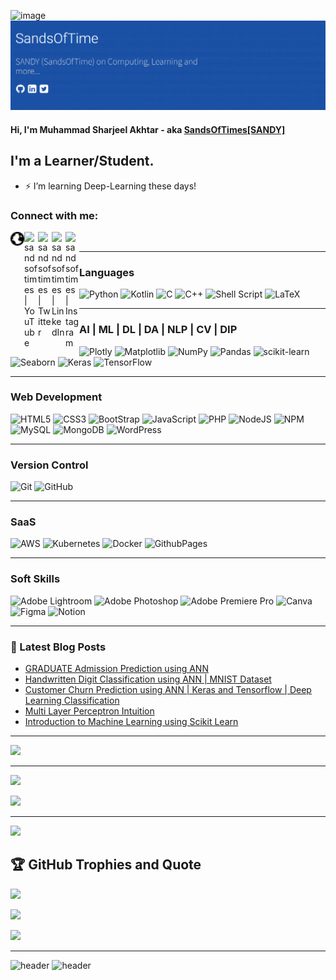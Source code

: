 ![image](https://github.com/user-attachments/assets/eb798324-906b-40ee-b495-857e01649a10)![header](https://github.com/sandsoftimes/sandsoftimes/blob/main/image.png)
#### Hi, I'm Muhammad Sharjeel Akhtar - aka [SandsOfTimes[SANDY]](https://sandsoftimes.github.io/)

## I'm a Learner/Student.
- ⚡ I’m learning Deep-Learning these days!
  
### Connect with me:

[<img align="left" alt="https://sandsoftimes.github.io/" width="22px" src="https://raw.githubusercontent.com/iconic/open-iconic/master/svg/globe.svg" />][website]
[<img align="left" alt="sandsoftimes | YouTube" width="22px" src="https://cdn.jsdelivr.net/npm/simple-icons@v3/icons/youtube.svg" />][youtube]
[<img align="left" alt="sandsoftimes | Twitter" width="22px" src="https://cdn.jsdelivr.net/npm/simple-icons@v3/icons/twitter.svg" />][twitter]
[<img align="left" alt="sandsoftimes | LinkedIn" width="22px" src="https://cdn.jsdelivr.net/npm/simple-icons@v3/icons/linkedin.svg" />][linkedin]
[<img align="left" alt="sandsoftimes | Instagram" width="22px" src="https://cdn.jsdelivr.net/npm/simple-icons@v3/icons/instagram.svg" />][instagram]

<br />

---

### Languages 

![Python](https://img.shields.io/badge/python-3670A0?style=for-the-badge&logo=python&logoColor=ffdd54)
![Kotlin](https://img.shields.io/badge/kotlin-%237F52FF.svg?style=for-the-badge&logo=kotlin&logoColor=white)
![C](https://img.shields.io/badge/c-%2300599C.svg?style=for-the-badge&logo=c&logoColor=white)
![C++](https://img.shields.io/badge/c++-%2300599C.svg?style=for-the-badge&logo=c%2B%2B&logoColor=white)
![Shell Script](https://img.shields.io/badge/shell_script-%23121011.svg?style=for-the-badge&logo=gnu-bash&logoColor=white) 
![LaTeX](https://img.shields.io/badge/latex-%23008080.svg?style=for-the-badge&logo=latex&logoColor=white)

---

### AI | ML | DL | DA | NLP | CV | DIP 
  
![Plotly](https://img.shields.io/badge/Plotly-%233F4F75.svg?style=for-the-badge&logo=plotly&logoColor=white)
![Matplotlib](https://img.shields.io/badge/Matplotlib-%23ffffff.svg?style=for-the-badge&logo=Matplotlib&logoColor=black) 
![NumPy](https://img.shields.io/badge/numpy-%23013243.svg?style=for-the-badge&logo=numpy&logoColor=white) 
![Pandas](https://img.shields.io/badge/pandas-%23150458.svg?style=for-the-badge&logo=pandas&logoColor=white) 
![scikit-learn](https://img.shields.io/badge/scikit--learn-%23F7931E.svg?style=for-the-badge&logo=scikit-learn&logoColor=white) 
![Seaborn](https://img.shields.io/badge/Seaborn-%232C5263.svg?style=for-the-badge&logo=Seaborn&logoColor=black)
![Keras](https://img.shields.io/badge/Keras-%23D00000.svg?style=for-the-badge&logo=Keras&logoColor=white) 
![TensorFlow](https://img.shields.io/badge/TensorFlow-%23FF6F00.svg?style=for-the-badge&logo=TensorFlow&logoColor=white)

---

### Web Development
  
![HTML5](https://img.shields.io/badge/html5-%23E34F26.svg?style=for-the-badge&logo=html5&logoColor=white) 
![CSS3](https://img.shields.io/badge/css3-%231572B6.svg?style=for-the-badge&logo=css3&logoColor=white)
![BootStrap](https://img.shields.io/badge/Bootstrap-563D7C?style=for-the-badge&logo=bootstrap&logoColor=white)
![JavaScript](https://img.shields.io/badge/javascript-%23323330.svg?style=for-the-badge&logo=javascript&logoColor=%23F7DF1E)
![PHP](https://img.shields.io/badge/php-%23777BB4.svg?style=for-the-badge&logo=php&logoColor=white)  ![NodeJS](https://img.shields.io/badge/node.js-6DA55F?style=for-the-badge&logo=node.js&logoColor=white) 
![NPM](https://img.shields.io/badge/NPM-%23CB3837.svg?style=for-the-badge&logo=npm&logoColor=white) 
![MySQL](https://img.shields.io/badge/mysql-4479A1.svg?style=for-the-badge&logo=mysql&logoColor=white)
![MongoDB](https://img.shields.io/badge/MongoDB-%234ea94b.svg?style=for-the-badge&logo=mongodb&logoColor=white)
![WordPress](https://img.shields.io/badge/WordPress-%23117AC9.svg?style=for-the-badge&logo=WordPress&logoColor=white)

---

### Version Control

![Git](https://img.shields.io/badge/git-%23F05033.svg?style=for-the-badge&logo=git&logoColor=white)
![GitHub](https://img.shields.io/badge/github-%23121011.svg?style=for-the-badge&logo=github&logoColor=white)

---

### SaaS

![AWS](https://img.shields.io/badge/AWS-%23FF9900.svg?style=for-the-badge&logo=amazon-aws&logoColor=white) 
![Kubernetes](https://img.shields.io/badge/kubernetes-%23326ce5.svg?style=for-the-badge&logo=kubernetes&logoColor=white)
![Docker](https://img.shields.io/badge/docker-%230db7ed.svg?style=for-the-badge&logo=docker&logoColor=white)
![GithubPages](https://img.shields.io/badge/github%20pages-121013?style=for-the-badge&logo=github&logoColor=white) 

---

### Soft Skills

![Adobe Lightroom](https://img.shields.io/badge/Adobe%20Lightroom-31A8FF.svg?style=for-the-badge&logo=Adobe%20Lightroom&logoColor=white) 
![Adobe Photoshop](https://img.shields.io/badge/adobe%20photoshop-%2331A8FF.svg?style=for-the-badge&logo=adobe%20photoshop&logoColor=white) 
![Adobe Premiere Pro](https://img.shields.io/badge/Adobe%20Premiere%20Pro-9999FF.svg?style=for-the-badge&logo=Adobe%20Premiere%20Pro&logoColor=white)
![Canva](https://img.shields.io/badge/Canva-%2300C4CC.svg?style=for-the-badge&logo=Canva&logoColor=white) 
![Figma](https://img.shields.io/badge/figma-%23F24E1E.svg?style=for-the-badge&logo=figma&logoColor=white)
![Notion](https://img.shields.io/badge/Notion-%23000000.svg?style=for-the-badge&logo=notion&logoColor=white)

---

### 📕 Latest Blog Posts

<!-- BLOG-POST-LIST:START -->
- [GRADUATE Admission Prediction using ANN](https://sandsoftimes.github.io/2021/02/12/graduate-admission-prediction-using-ann)
- [Handwritten Digit Classification using ANN | MNIST Dataset](https://sandsoftimes.github.io/2021/02/11/handwritten-digit-classification-using-ANN)
- [Customer Churn Prediction using ANN | Keras and Tensorflow | Deep Learning Classification](https://sandsoftimes.github.io/2021/02/10/customer-churn-prediction-using-ANN)
- [Multi Layer Perceptron Intuition](https://sandsoftimes.github.io/2021/02/08/multi-layer-perceptron-intuition)
- [Introduction to Machine Learning using Scikit Learn](https://sandsoftimes.github.io/2020/12/30/introduction-to-machine-learning-using-scikit-learn)
<!-- BLOG-POST-LIST:END -->

---

![](https://github-readme-streak-stats.herokuapp.com/?user=sandsoftimes&theme=dark&hide_border=false)<br/>

---

![](https://github-readme-stats.vercel.app/api?username=sandsoftimes&theme=shadow_red&hide_border=false&include_all_commits=true&count_private=true)

![](https://github-readme-stats.vercel.app/api/top-langs/?username=sandsoftimes&theme=shadow_red&hide_border=false&include_all_commits=true&count_private=true&layout=compact)

---

![](https://github-contributor-stats.vercel.app/api?username=sandsoftimes&limit=5&theme=dark&combine_all_yearly_contributions=true)



<!--

![](https://github-readme-streak-stats.herokuapp.com/?user=sandsoftimes&theme=shadow_red&hide_border=false)<br/>

---

![](https://github-readme-stats.vercel.app/api?username=sandsoftimes&theme=shadow_red&hide_border=false&include_all_commits=true&count_private=true)
![](https://github-readme-stats.vercel.app/api/top-langs/?username=sandsoftimes&theme=shadow_red&hide_border=false&include_all_commits=true&count_private=true&layout=compact)


---

![](https://github-contributor-stats.vercel.app/api?username=sandsoftimes&limit=5&theme=dark&combine_all_yearly_contributions=true)


**sandsoftimes/sandsoftimes** is a ✨ _special_ ✨ repository because its `README.md` (this file) appears on your GitHub profile.

Here are some ideas to get you started:

- 🔭 I’m currently working on ...
- 🌱 I’m currently learning ...
- 👯 I’m looking to collaborate on ...
- 🤔 I’m looking for help with ...
- 💬 Ask me about ...
- 📫 How to reach me: ...
- 😄 Pronouns: ...
- ⚡ Fun fact: ...
-->

## 🏆 GitHub Trophies  and Quote

![](https://github-profile-trophy.vercel.app/?username=sandsoftimes&theme=radical&no-frame=false&no-bg=false&margin-w=4)

![](https://quotes-github-readme.vercel.app/api?type=horizontal&theme=radical)

[![](https://visitcount.itsvg.in/api?id=sandsoftimes&icon=0&color=0)](https://visitcount.itsvg.in)

---

![header](https://media2.giphy.com/media/55kpDFANQHHHXP5qHi/200.webp?cid=ecf05e47w5i3iozjys0ucdie9bsd8p4a9da13hjg342yrg1w&ep=v1_gifs_search&rid=200.webp&ct=g) ![header](https://media3.giphy.com/media/6ErBPDqHIa9V5ySvAd/200.webp?cid=ecf05e47w5i3iozjys0ucdie9bsd8p4a9da13hjg342yrg1w&ep=v1_gifs_search&rid=200.webp&ct=g)


[website]: https://sandsoftimes.github.io/
[twitter]: https://sandsoftimes.github.io/
[youtube]: https://www.youtube.com/@Black-tq8op
[instagram]: https://instagram.com/me_a_on
[linkedin]: https://www.linkedin.com/in/muhammad-sharjeel-akhtar-sandsoftimes-sandy-52b1bb317/
